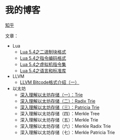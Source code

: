 # 我的博客

[知乎](https://www.zhihu.com/people/zxh-40-87/posts)

文章：

* Lua
  * [Lua 5.4之二进制块格式](articles/lua/2020_10_26_lua54_bc.md)
  * [Lua 5.4之指令编码格式](articles/lua/2020_10_31_lua54_instr.md)
  * [Lua 5.4之虚拟机指令集](articles/lua/2020_11_07_lua54_is.md)
  * [Lua 5.4之语言和标准库](articles/lua/2020_11_10_lua54_lang.md)
* LLVM
  * [LLVM Bitcode格式介绍（一）](articles/llvm/2020_11_23_bc.md)
* 以太坊
  * [深入理解以太坊存储（一）：Trie](articles/eth/2020_12_20_mpt1_trie.md)
  * [深入理解以太坊存储（二）：Radix Trie](articles/eth/2020_12_25_mpt2_radix_trie.md)
  * [深入理解以太坊存储（三）：Patricia Trie](articles/eth/2020_12_31_mpt3_patricia_trie.md)
  * 深入理解以太坊存储（四）：Merkle Tree
  * 深入理解以太坊存储（五）：Merkle Trie
  * 深入理解以太坊存储（六）：Merkle Radix Trie
  * 深入理解以太坊存储（七）：Merkle Patricia Trie



